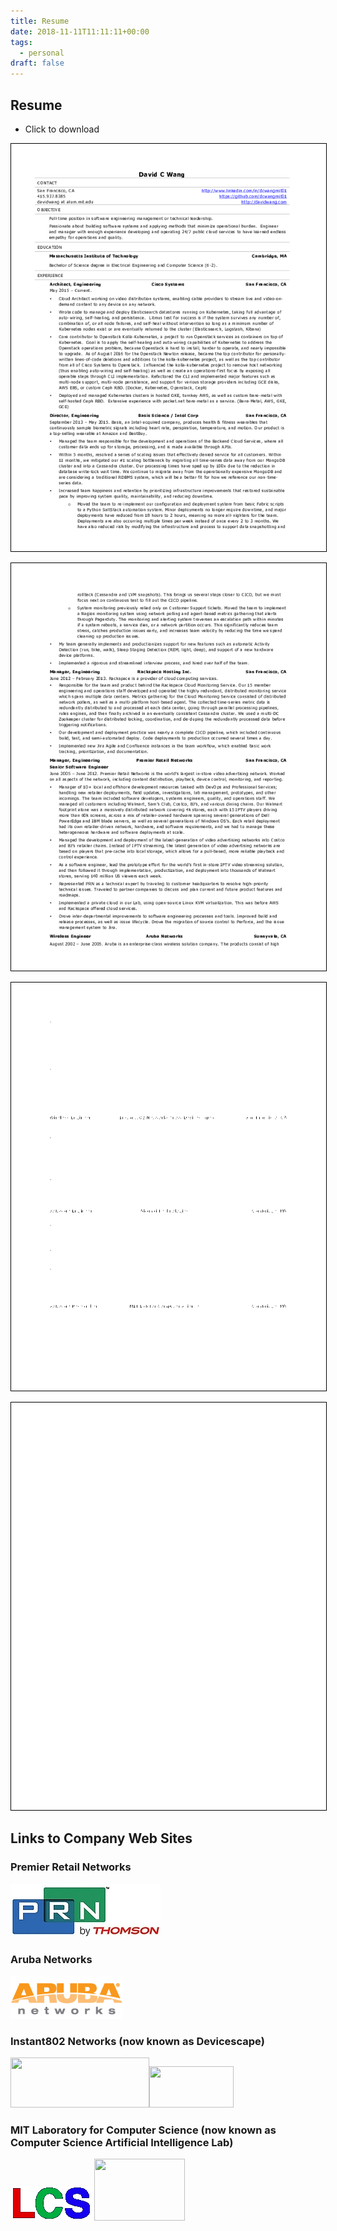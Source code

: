 ```yaml
---
title: Resume
date: 2018-11-11T11:11:11+00:00
tags:
  - personal
draft: false
---
```


## Resume

* Click to download

[<img class="alignnone size-full wp-image-5" style="border: 1px solid black;" title="davidwang_resume-0" src="/wp-content/uploads/2016/08/davidwang_resume-0.png" alt="" />][1]

[<img class="alignnone size-full wp-image-5" style="border: 1px solid black;" title="davidwang_resume-1" src="/wp-content/uploads/2016/08/davidwang_resume-1.png" alt="" />][1]

[<img class="alignnone size-full wp-image-5" style="border: 1px solid black;" title="davidwang_resume-1" src="/wp-content/uploads/2016/08/davidwang_resume-2.png" alt="" />][1]

[<img class="alignnone size-full wp-image-5" style="border: 1px solid black;" title="davidwang_resume-1" src="/wp-content/uploads/2016/08/davidwang_resume-3.png" alt="" />][1]

## Links to Company Web Sites

### Premier Retail Networks

[<img title="prn" src="/wp-content/uploads/2010/06/prn.jpg" alt="" width="240" height="86" />][2]

### Aruba Networks

[<img class="alignnone size-full wp-image-36" title="aruba" src="/wp-content/uploads/2010/06/aruba.png" alt="" width="180" height="68" />][3]

### Instant802 Networks (now known as Devicescape)

[<img title="instant802_text" src="../wp-content/uploads/2010/06/instant802_text.png" alt="" width="222" height="80" />][4][<img title="devicescape" src="../wp-content/uploads/2010/06/devicescape.png" alt="" width="135" height="66" />][4]

### MIT Laboratory for Computer Science (now known as Computer Science Artificial Intelligence Lab)

[<img class="alignnone size-full wp-image-41" title="lcs" src="/wp-content/uploads/2010/06/lcs.png" alt="" width="134" height="55" />][5][<img title="csail" src="../wp-content/uploads/2010/06/csail.jpg" alt="" width="145" height="99" />][5]

 [1]: /wp-content/uploads/2016/08/davidwang_resume.pdf
 [2]: http://www.prn.com
 [3]: http://www.arubanetworks.com
 [4]: http://www.devicescape.com
 [5]: http://www.csail.mit.edu

